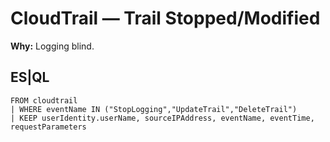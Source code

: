 # CloudTrail — Trail Stopped/Modified
**Why:** Logging blind.

## ES|QL
```esql
FROM cloudtrail
| WHERE eventName IN ("StopLogging","UpdateTrail","DeleteTrail")
| KEEP userIdentity.userName, sourceIPAddress, eventName, eventTime, requestParameters
```
